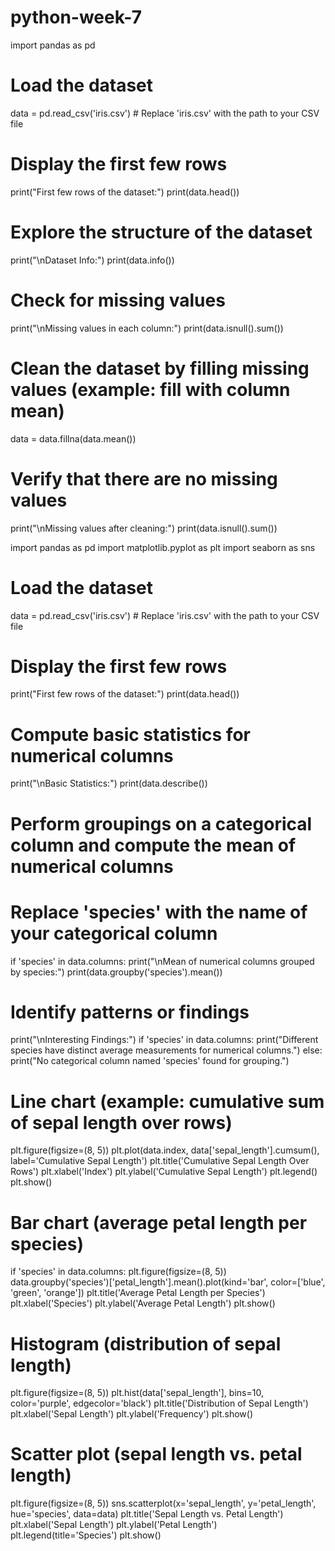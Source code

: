 # python-week-7


import pandas as pd

# Load the dataset
data = pd.read_csv('iris.csv')  # Replace 'iris.csv' with the path to your CSV file

# Display the first few rows
print("First few rows of the dataset:")
print(data.head())

# Explore the structure of the dataset
print("\nDataset Info:")
print(data.info())

# Check for missing values
print("\nMissing values in each column:")
print(data.isnull().sum())

# Clean the dataset by filling missing values (example: fill with column mean)
data = data.fillna(data.mean())

# Verify that there are no missing values
print("\nMissing values after cleaning:")
print(data.isnull().sum())

import pandas as pd
import matplotlib.pyplot as plt
import seaborn as sns

# Load the dataset
data = pd.read_csv('iris.csv')  # Replace 'iris.csv' with the path to your CSV file

# Display the first few rows
print("First few rows of the dataset:")
print(data.head())

# Compute basic statistics for numerical columns
print("\nBasic Statistics:")
print(data.describe())

# Perform groupings on a categorical column and compute the mean of numerical columns
# Replace 'species' with the name of your categorical column
if 'species' in data.columns:
    print("\nMean of numerical columns grouped by species:")
    print(data.groupby('species').mean())

# Identify patterns or findings
print("\nInteresting Findings:")
if 'species' in data.columns:
    print("Different species have distinct average measurements for numerical columns.")
else:
    print("No categorical column named 'species' found for grouping.")

# Line chart (example: cumulative sum of sepal length over rows)
plt.figure(figsize=(8, 5))
plt.plot(data.index, data['sepal_length'].cumsum(), label='Cumulative Sepal Length')
plt.title('Cumulative Sepal Length Over Rows')
plt.xlabel('Index')
plt.ylabel('Cumulative Sepal Length')
plt.legend()
plt.show()

# Bar chart (average petal length per species)
if 'species' in data.columns:
    plt.figure(figsize=(8, 5))
    data.groupby('species')['petal_length'].mean().plot(kind='bar', color=['blue', 'green', 'orange'])
    plt.title('Average Petal Length per Species')
    plt.xlabel('Species')
    plt.ylabel('Average Petal Length')
    plt.show()

# Histogram (distribution of sepal length)
plt.figure(figsize=(8, 5))
plt.hist(data['sepal_length'], bins=10, color='purple', edgecolor='black')
plt.title('Distribution of Sepal Length')
plt.xlabel('Sepal Length')
plt.ylabel('Frequency')
plt.show()

# Scatter plot (sepal length vs. petal length)
plt.figure(figsize=(8, 5))
sns.scatterplot(x='sepal_length', y='petal_length', hue='species', data=data)
plt.title('Sepal Length vs. Petal Length')
plt.xlabel('Sepal Length')
plt.ylabel('Petal Length')
plt.legend(title='Species')
plt.show()


